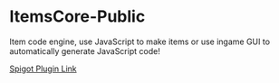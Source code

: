 # ItemsCore-Public

Item code engine, use JavaScript to make items or use ingame GUI to automatically generate JavaScript code!

[Spigot Plugin Link](https://www.spigotmc.org/resources/50-off-premium-%E2%9C%A8-itemscore-%E2%9C%A8-create-custom-items-dupe-detection-and-much-more-premade-items.117905/)
